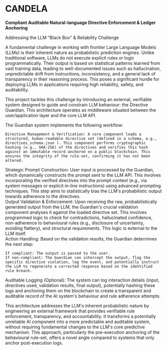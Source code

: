 # CANDELA

**Compliant Auditable Natural-language Directive Enforcement & Ledger Anchoring**


Addressing the LLM "Black Box" & Reliability Challenge

A fundamental challenge in working with frontier Large Language Models (LLMs) is their inherent nature as probabilistic prediction engines. Unlike traditional software, LLMs do not execute explicit rules or logic programmatically. Their output is based on statistical patterns learned from vast training data, leading to well-documented issues such as hallucination, unpredictable drift from instructions, inconsistency, and a general lack of transparency in their reasoning process. This poses a significant hurdle for deploying LLMs in applications requiring high reliability, safety, and auditability.

This project tackles this challenge by introducing an external, verifiable system designed to guide and constrain LLM behaviour: the Directive Guardian. This architecture operates as middleware situated between the user/application layer and the core LLM API.

The Guardian system implements the following workflow:

    Directive Management & Verification: A core component loads a structured, human-readable directive set (defined in a schema, e.g., directives_schema.json ). This component performs cryptographic hashing (e.g., SHA-256) of the directives and verifies this hash against an immutable record anchored on a public blockchain. This ensures the integrity of the rule-set, confirming it has not been altered.   

Strategic Prompt Construction: User input is processed by the Guardian, which dynamically constructs the prompt sent to the LLM API. This involves incorporating the verified directives into the prompt context (e.g., via system messages or explicit in-line instructions) using advanced prompting techniques. This step aims to statistically bias the LLM's probabilistic output towards adherence to the directives.  
Output Validation & Enforcement: Upon receiving the raw, probabilistically generated output from the LLM, the Guardian's crucial validation component analyses it against the loaded directive set. This involves programmed logic to check for contradictions, hallucinated confidence, non-adherence to behavioural rules (e.g., disclosure of uncertainty, avoiding flattery), and structural requirements. This logic is external to the LLM itself.  
Action Handling: Based on the validation results, the Guardian determines the next step:

    If compliant: The output is passed to the user.
    If non-compliant: The Guardian can intercept the output, flag the specific directive violation, log the event, and potentially instruct the LLM to regenerate a corrected response based on the identified rule breach.   

Auditable Logging (Optional): The system can log interaction details (input, directives used, validation results, final output), potentially hashing these logs and anchoring them on the blockchain to create a transparent and auditable record of the AI system's behaviour and rule adherence attempts.  

This architecture addresses the LLM's inherent probabilistic nature by engineering an external framework that provides verifiable rule enforcement, transparency, and accountability. It transforms a potentially unreliable AI component into a more predictable and auditable system, without requiring fundamental changes to the LLM's core predictive mechanism. This approach, particularly the pre-execution anchoring of the behavioural rule-set, offers a novel angle  compared to systems that only anchor post-execution logs.   
